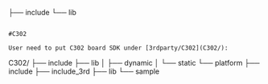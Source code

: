 ├── include
└── lib
```

#C302

User need to put C302 board SDK under [3rdparty/C302](C302/):

```
C302/
├── include
├── lib
│   ├── dynamic
│   └── static
└── platform
    ├── include
    ├── include_3rd
    ├── lib
    └── sample
```
